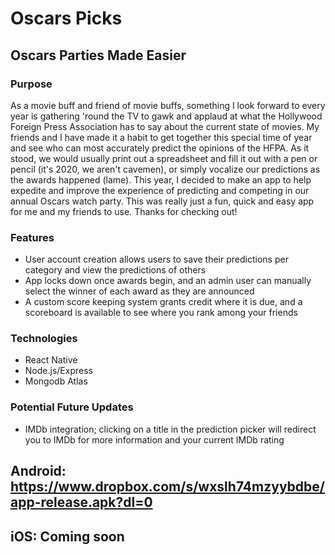 # Oscars Picks
## Oscars Parties Made Easier

### Purpose
As a movie buff and friend of movie buffs, something I look forward to every year is gathering 'round the TV to gawk and applaud at what the Hollywood Foreign Press Association has to say about the current state of movies. My friends and I have made it a habit to get together this special time of year and see who can most accurately predict the opinions of the HFPA.
As it stood, we would usually print out a spreadsheet and fill it out with a pen or pencil (it's 2020, we aren't cavemen), or simply vocalize our predictions as the awards happened (lame). 
This year, I decided to make an app to help expedite and improve the experience of predicting and competing in our annual Oscars watch party.
This was really just a fun, quick and easy app for me and my friends to use. Thanks for checking out!

### Features
* User account creation allows users to save their predictions per category and view the predictions of others
* App locks down once awards begin, and an admin user can manually select the winner of each award as they are announced
* A custom score keeping system grants credit where it is due, and a scoreboard is available to see where you rank among your friends

### Technologies
* React Native
* Node.js/Express
* Mongodb Atlas

### Potential Future Updates
* IMDb integration; clicking on a title in the prediction picker will redirect you to IMDb for more information and your current IMDb rating

## Android: https://www.dropbox.com/s/wxslh74mzyybdbe/app-release.apk?dl=0
## iOS: Coming soon